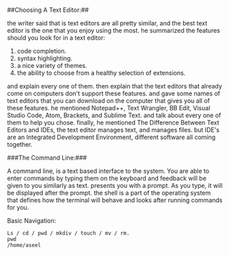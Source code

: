 ##Choosing A Text Editor:##

the writer said that is text editors are all pretty similar, and the best text editor is the one that you enjoy using the most.
he summarized the features should you look for in a text editor:

1. code completion.
2. syntax highlighting.
3. a nice variety of themes.
4. the ability to choose from a healthy selection of extensions.


and explain every one of them. then explain that the text editors that already come on computers don't support these features. and gave some names of text editors that you can download on the computer that gives you all of these features.
he mentioned Notepad++, Text Wrangler, BB Edit, Visual Studio Code, Atom, Brackets, and Sublime Text. and talk about every one of them to help you chose.
finally, he mentioned The Difference Between Text Editors and IDEs, the text editor manages text, and manages files. but IDE's are an Integrated Development Environment, different software all coming together.



###The Command Line:###

A command line, is a text based interface to the system. You are able to enter commands by typing them on the keyboard and feedback will be given to you similarly as text. presents you with a prompt. As you type, it will be displayed after the prompt. 
the shell is a part of the operating system that defines how the terminal will behave and looks after running commands for you. 



Basic Navigation:
```
Ls / cd / pwd / mkdiv / touch / mv / rm.
pwd
/home/aseel
```


